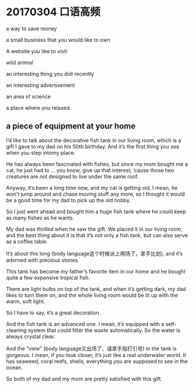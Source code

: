 # 20170304 口语高频

a way to save money

a small business that you would like to own

A website you like to visit 

wild animal 

an interesting thing you didi recently

an interesting advertisement

an area of science

a place where you relaxed

##  a piece of equipment at your home

I’d like to talk about the decorative fish tank in our living room, which is a gift I gave to my dad on his 50th birthday.
And it’s the first thing you see when you step intomy place.

He has always been fascinated with fishes, but since my mom bought me a cat, he just had to … 
you know, give up that interest, ‘cause those two creatures are not designed to live under the same roof.

Anyway, it’s been a long time now, and my cat is getting old, I mean, he won’t jump around and chase moving stuff any more, so I thought it would be a good time for my dad to pick up the old hobby. 

So I just went ahead and bought him a huge fish tank where he could keep as many fishes as he wants.

My dad was thrilled when he saw the gift. We placed it in our living room, and the best thing about it is that it’s not only a fish tank, but can also serve as a coffee table. 

It’s about this long (body language这个时候派上用场了，拿手比划), and it’s adorned with precious stones. 

This tank has become my father’s favorite item in our home and he bought quite a few expensive tropical fish.

There are light bulbs on top of the tank, and when it’s getting dark, my dad likes to turn them on, and the whole living room would be lit up with the warm, soft light. 

So I have to say, it’s a great decoration.

And the fish tank is an advanced one. 
I mean, it’s equipped with a self-cleaning system that could filter the waste automatically. 
So the water is always crystal clear.

And the “view” (body language又出场了，请拿手指打引号) in the tank is gorgeous.
I mean, if you look closer, it’s just like a real underwater world. It has seaweed, coral reefs, shells, everything you are supposed to see in the ocean.

So both of my dad and my mom are pretty satisfied with this gift.